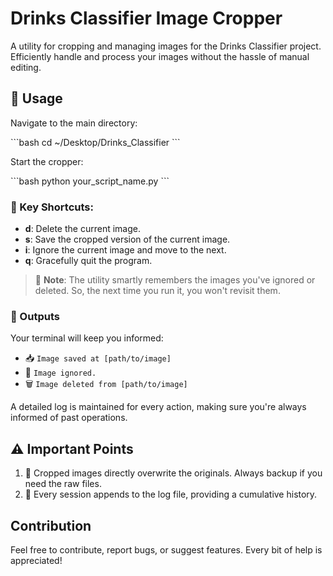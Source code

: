 # Drinks Classifier Image Cropper

A utility for cropping and managing images for the Drinks Classifier project. Efficiently handle and process your images without the hassle of manual editing.

## 🚀 Usage

Navigate to the main directory:

\```bash
cd ~/Desktop/Drinks_Classifier
\```

Start the cropper:

\```bash
python your_script_name.py
\```

### 🎨 Key Shortcuts:

- **d**: Delete the current image.
- **s**: Save the cropped version of the current image.
- **i**: Ignore the current image and move to the next.
- **q**: Gracefully quit the program.

> 📌 **Note**: The utility smartly remembers the images you've ignored or deleted. So, the next time you run it, you won't revisit them.

### 📢 Outputs

Your terminal will keep you informed:

- 📥 `Image saved at [path/to/image]`
- 🚫 `Image ignored.`
- 🗑️ `Image deleted from [path/to/image]`

A detailed log is maintained for every action, making sure you're always informed of past operations.

## ⚠️ Important Points

1. 🔄 Cropped images directly overwrite the originals. Always backup if you need the raw files.
2. 📜 Every session appends to the log file, providing a cumulative history.

## Contribution

Feel free to contribute, report bugs, or suggest features. Every bit of help is appreciated!
